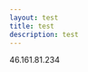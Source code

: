 ```yaml
---
layout: test
title: test
description: test
---
```


<html>
<body>
<p>46.161.81.234</p>
<p></p>
</body>

</html>
